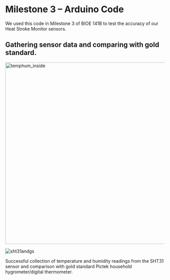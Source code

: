 # Milestone 3 – Arduino Code

We used this code in Milestone 3 of BIOE 141B to test the accuracy of our Heat Stroke Monitor sensors.

## Gathering sensor data and comparing with gold standard. 
<img width="572" alt="temphum_inside" src="https://cloud.githubusercontent.com/assets/15920014/23108025/6ac2fd9e-f6bb-11e6-8288-cb151d6f717d.png">

![sht31andgs](https://cloud.githubusercontent.com/assets/15920014/23108026/6c9e08d4-f6bb-11e6-8047-288915eee844.JPG)

 Successful collection of temperature and humidity readings from the SHT31 sensor and comparison with gold standard Pictek household hygrometer/digital thermometer.
